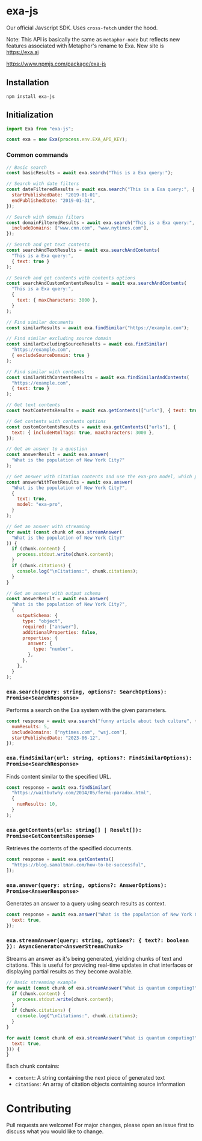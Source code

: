 # exa-js

Our official Javscript SDK. Uses `cross-fetch` under the hood.

Note: This API is basically the same as `metaphor-node` but reflects new
features associated with Metaphor's rename to Exa. New site is https://exa.ai

https://www.npmjs.com/package/exa-js

## Installation

```
npm install exa-js
```

## Initialization

```js
import Exa from "exa-js";

const exa = new Exa(process.env.EXA_API_KEY);
```

### Common commands

```js
// Basic search
const basicResults = await exa.search("This is a Exa query:");

// Search with date filters
const dateFilteredResults = await exa.search("This is a Exa query:", {
  startPublishedDate: "2019-01-01",
  endPublishedDate: "2019-01-31",
});

// Search with domain filters
const domainFilteredResults = await exa.search("This is a Exa query:", {
  includeDomains: ["www.cnn.com", "www.nytimes.com"],
});

// Search and get text contents
const searchAndTextResults = await exa.searchAndContents(
  "This is a Exa query:",
  { text: true }
);

// Search and get contents with contents options
const searchAndCustomContentsResults = await exa.searchAndContents(
  "This is a Exa query:",
  {
    text: { maxCharacters: 3000 },
  }
);

// Find similar documents
const similarResults = await exa.findSimilar("https://example.com");

// Find similar excluding source domain
const similarExcludingSourceResults = await exa.findSimilar(
  "https://example.com",
  { excludeSourceDomain: true }
);

// Find similar with contents
const similarWithContentsResults = await exa.findSimilarAndContents(
  "https://example.com",
  { text: true }
);

// Get text contents
const textContentsResults = await exa.getContents(["urls"], { text: true });

// Get contents with contents options
const customContentsResults = await exa.getContents(["urls"], {
  text: { includeHtmlTags: true, maxCharacters: 3000 },
});

// Get an answer to a question
const answerResult = await exa.answer(
  "What is the population of New York City?"
);

// Get answer with citation contents and use the exa-pro model, which passes 2 extra queries to exa to increase coverage of the search space.
const answerWithTextResults = await exa.answer(
  "What is the population of New York City?",
  {
    text: true,
    model: "exa-pro",
  }
);

// Get an answer with streaming
for await (const chunk of exa.streamAnswer(
  "What is the population of New York City?"
)) {
  if (chunk.content) {
    process.stdout.write(chunk.content);
  }
  if (chunk.citations) {
    console.log("\nCitations:", chunk.citations);
  }
}

// Get an answer with output schema
const answerResult = await exa.answer(
  "What is the population of New York City?",
  {
    outputSchema: {
      type: "object",
      required: ["answer"],
      additionalProperties: false,
      properties: {
        answer: {
          type: "number",
        },
      },
    },
  }
);
```

### `exa.search(query: string, options?: SearchOptions): Promise<SearchResponse>`

Performs a search on the Exa system with the given parameters.

```javascript
const response = await exa.search("funny article about tech culture", {
  numResults: 5,
  includeDomains: ["nytimes.com", "wsj.com"],
  startPublishedDate: "2023-06-12",
});
```

### `exa.findSimilar(url: string, options?: FindSimilarOptions): Promise<SearchResponse>`

Finds content similar to the specified URL.

```javascript
const response = await exa.findSimilar(
  "https://waitbutwhy.com/2014/05/fermi-paradox.html",
  {
    numResults: 10,
  }
);
```

### `exa.getContents(urls: string[] | Result[]): Promise<GetContentsResponse>`

Retrieves the contents of the specified documents.

```javascript
const response = await exa.getContents([
  "https://blog.samaltman.com/how-to-be-successful",
]);
```

### `exa.answer(query: string, options?: AnswerOptions): Promise<AnswerResponse>`

Generates an answer to a query using search results as context.

```javascript
const response = await exa.answer("What is the population of New York City?", {
  text: true,
});
```

### `exa.streamAnswer(query: string, options?: { text?: boolean }): AsyncGenerator<AnswerStreamChunk>`

Streams an answer as it's being generated, yielding chunks of text and citations. This is useful for providing real-time updates in chat interfaces or displaying partial results as they become available.

```javascript
// Basic streaming example
for await (const chunk of exa.streamAnswer("What is quantum computing?")) {
  if (chunk.content) {
    process.stdout.write(chunk.content);
  }
  if (chunk.citations) {
    console.log("\nCitations:", chunk.citations);
  }
}

for await (const chunk of exa.streamAnswer("What is quantum computing?", {
  text: true,
})) {
}
```

Each chunk contains:

- `content`: A string containing the next piece of generated text
- `citations`: An array of citation objects containing source information

# Contributing

Pull requests are welcome! For major changes, please open an issue first to discuss what you would like to change.
